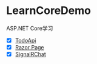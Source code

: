 # LearnCoreDemo
ASP.NET Core学习

- [x] [TodoApi](https://docs.microsoft.com/zh-cn/aspnet/core/tutorials/first-web-api?view=aspnetcore-2.1)
- [x] [Razor Page](https://docs.microsoft.com/zh-cn/aspnet/core/tutorials/razor-pages/?view=aspnetcore-2.1)
- [x] [SignalRChat](https://docs.microsoft.com/zh-cn/aspnet/core/tutorials/signalr?view=aspnetcore-2.1&tabs=visual-studio)